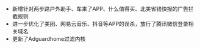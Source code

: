 - 新增针对两步路户外助手、车来了APP、什么值得买、北美省钱快报的广告拦截规则
- 进一步优化了美团、网易云音乐、抖音等APP的误杀，放行了腾讯微信登录相关域名
- 更新了Adguardhome过滤内核

